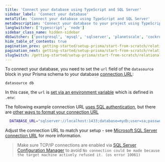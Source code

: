 ```yaml
---
title: 'Connect your database using TypeScript and SQL Server'
sidebar_label: 'Connect your database'
metaTitle: 'Connect your database using TypeScript and SQL Server'
metaDescription: 'Connect your database to your project using TypeScript and SQL Server'
langSwitcher: ['typescript', 'node']
sidebar_class_name: hidden-sidebar
dbSwitcher: ['postgresql', 'mysql', 'sqlserver', 'planetscale', 'cockroachdb', 'prismaPostgres']
hide_table_of_contents: true
pagination_prev: getting-started/setup-prisma/start-from-scratch/relational-databases-typescript-sqlserver
pagination_next: getting-started/setup-prisma/start-from-scratch/relational-databases/using-prisma-migrate-typescript-sqlserver
slugSwitch: /getting-started/setup-prisma/start-from-scratch/relational-databases/connect-your-database-
---
```


To connect your database, you need to set the `url` field of the `datasource` block in your Prisma schema to your database [connection URL](/orm/reference/connection-urls):

```prisma file=prisma/schema.prisma showLineNumbers
datasource db 
```

In this case, the `url` is [set via an environment variable](/orm/prisma-schema/overview#accessing-environment-variables-from-the-schema) which is defined in `.env`:

The following example connection URL [uses SQL authentication](/orm/overview/databases/sql-server), but there are [other ways to format your connection URL](/orm/overview/databases/sql-server)

```bash file=.env
  DATABASE_URL="sqlserver://localhost:1433;database=mydb;user=sa;password=r@ndomP@$$w0rd;trustServerCertificate=true"
```

Adjust the connection URL to match your setup - see [Microsoft SQL Server connection URL](/orm/overview/databases/sql-server) for more information.

> Make sure TCP/IP connections are enabled via [SQL Server Configuration Manager](https://learn.microsoft.com/en-us/sql/relational-databases/sql-server-configuration-manager?view=sql-server-ver16&viewFallbackFrom=sql-server-ver16) to avoid `No connection could be made because the target machine actively refused it. (os error 10061)`